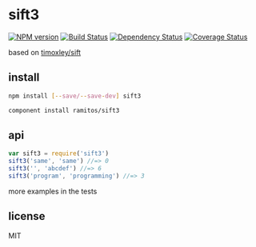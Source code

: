 # sift3

[![NPM version](https://badge.fury.io/js/sift3.png)](http://badge.fury.io/js/sift3)
[![Build Status](https://secure.travis-ci.org/ramitos/sift3.png)](http://travis-ci.org/ramitos/sift3)
[![Dependency Status](https://gemnasium.com/ramitos/sift3.png)](https://gemnasium.com/ramitos/sift3)
[![Coverage Status](https://coveralls.io/repos/ramitos/sift3/badge.png?branch=master)](https://coveralls.io/r/ramitos/sift3?branch=master)

based on [timoxley/sift](https://github.com/timoxley/sift)

## install

```bash
npm install [--save/--save-dev] sift3
```

```bash
component install ramitos/sift3
```

## api

```js
var sift3 = require('sift3')
sift3('same', 'same') //=> 0
sift3('', 'abcdef') //=> 6
sift3('program', 'programming') //=> 3
```

more examples in the tests

## license

MIT